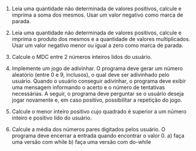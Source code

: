 1) Leia uma quantidade não determinada de valores
positivos, calcule e imprima a soma dos mesmos.
Usar um valor negativo como marca de parada.

2) Leia uma quantidade não determinada de valores
positivos, calcule e imprima o produto dos mesmos e a
quantidade de valores multiplicados. Usar um valor
negativo menor ou igual a zero como marca de parada.

3) Calcule o MDC entre 2 números inteiros lidos do
usuário.

4) Implemente um jogo de adivinhar. O programa deve
gerar um número aleatório (entre 0 e 9, inclusos), o
qual deve ser adivinhado pelo usuário. Quando o
usuário conseguir adivinhar, o programa deve exibir
uma mensagem informando o acerto e o número de
tentativas necessárias. A seguir, o programa deve
perguntar se o usuário deseja jogar novamente e, em
caso positivo, possibilitar a repetição do jogo.

5) Calcule o menor inteiro positivo cujo quadrado é
superior a um número inteiro e positivo lido do
usuário.

6) Calcule a média dos números pares digitados pelos
usuário. O programa deve encerrar a entrada quando
encontrar o valor 0.
a) faça uma versão com while
b) faça uma versão com do-while